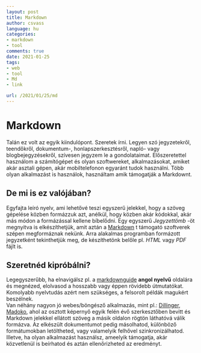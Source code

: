 ```yaml
---
layout: post
title: Markdown
author: csvass
language: hu
categories:
- markdown
- tool
comments: true
date: 2021-01-25
tags:
- web
- tool
- Md
- link

url: /2021/01/25/md
---
```


# Markdown
Talán ez volt az egyik kiindulópont. Szeretek írni. Legyen szó jegyzetekről, teendőkről, dokumentum-, honlapszerkesztésről, napló- vagy blogbejegyzésekről, szívesen jegyzem le a gondolataimat. Előszeretettel használom a számítógépet és olyan szoftwereket, alkalmazásokat, amiket akár asztali gépen, akár mobiltelefonon egyaránt tudok használni. Több olyan alkalmazást is használok, használtam amik támogatják a Markdownt. 

## De mi is ez valójában? 
Egyfajta leíró nyelv, ami lehetővé teszi egyszerű jelekkel, hogy a szöveg gépelése közben formázzuk azt, anélkül, hogy közben akár kódokkal, akár más módon a formázással kellene bíbelődni. Egy egyszerű *Jegyzettömb* -öt megnyitva is elkészíthetjük, amit aztán a [Markdown][Md] t támogató szoftverek szépen megformáznak nekünk. Arra alakalmas programban formázott jegyzetként tekinthetjük meg, de készíthetönk belőle pl. *HTML* vagy *PDF* fájlt is. 

## Szeretnéd kipróbálni?
Legegyszerűbb, ha elnavigálsz pl. a [markdownguide][Md] **angol nyelvű** oldalára és megnézed, elolvasod a hosszabb vagy éppen rövidebb útmutatókat. Komolyabb nyelvtudás azért nem szükséges, a felsorolt példák magukért beszélnek.  
Van néhány nagyon jó webes/böngésző alkalmazás, mint pl.: [Dillinger][Dg], [Madoko][Mad], ahol az osztott képernyő egyik felén évő szerkesztőben bevitt és Markdown jelekkel ellátott szöveg a másik oldalon rögtön láthatóvá válik formázva. Az elkészült dokumentumot pedig másolhatod, különböző formátumokban letöltheted, vagy valamelyik felhővel szinkronizálhatod.  
Illetve, ha olyan alkalmazást használsz, ameelyik támogatja, akár közvetlenül is beírhatod és aztán ellenőrizheted az eredményt.

[Md]: https://www.markdownguide.org/
[Dg]: https://dillinger.io/
[Mad]: https://www.madoko.net/
